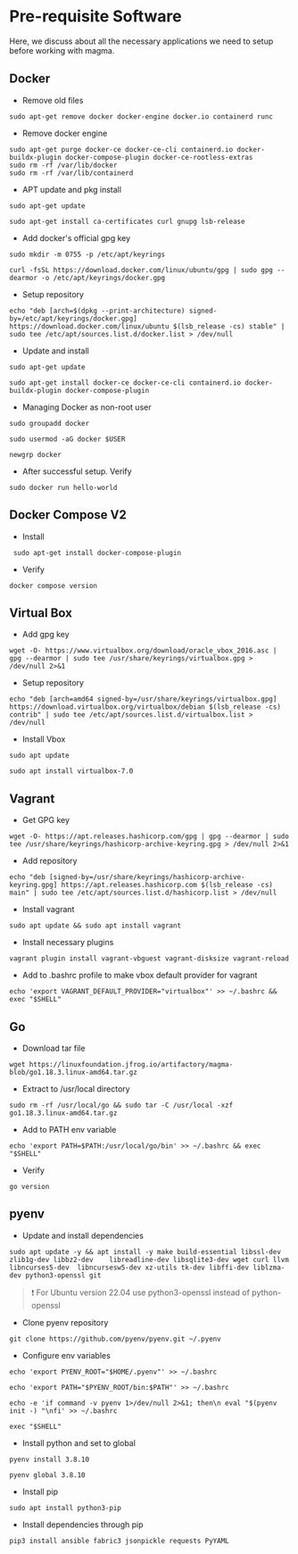 # Pre-requisite Software
Here, we discuss about all the necessary applications we need to setup before working with magma.

## Docker
- Remove old files
```
sudo apt-get remove docker docker-engine docker.io containerd runc
```
- Remove docker engine
```
sudo apt-get purge docker-ce docker-ce-cli containerd.io docker-buildx-plugin docker-compose-plugin docker-ce-rootless-extras
sudo rm -rf /var/lib/docker
sudo rm -rf /var/lib/containerd
```
- APT update and pkg install
```
sudo apt-get update
```
```
sudo apt-get install ca-certificates curl gnupg lsb-release
```
- Add docker's official gpg key
```
sudo mkdir -m 0755 -p /etc/apt/keyrings
```
```
curl -fsSL https://download.docker.com/linux/ubuntu/gpg | sudo gpg --dearmor -o /etc/apt/keyrings/docker.gpg
```
- Setup repository
```
echo "deb [arch=$(dpkg --print-architecture) signed-by=/etc/apt/keyrings/docker.gpg] https://download.docker.com/linux/ubuntu $(lsb_release -cs) stable" | sudo tee /etc/apt/sources.list.d/docker.list > /dev/null
```
 
- Update and install
```
sudo apt-get update
```
```
sudo apt-get install docker-ce docker-ce-cli containerd.io docker-buildx-plugin docker-compose-plugin
```

- Managing Docker as non-root user
```
sudo groupadd docker
```
```
sudo usermod -aG docker $USER
```
```
newgrp docker
```

- After successful setup. Verify
```
sudo docker run hello-world
```

## Docker Compose V2
- Install
```
 sudo apt-get install docker-compose-plugin
```
- Verify
```
docker compose version
```

## Virtual Box

- Add gpg key
```
wget -O- https://www.virtualbox.org/download/oracle_vbox_2016.asc | gpg --dearmor | sudo tee /usr/share/keyrings/virtualbox.gpg > /dev/null 2>&1
```
- Setup repository
```
echo "deb [arch=amd64 signed-by=/usr/share/keyrings/virtualbox.gpg] https://download.virtualbox.org/virtualbox/debian $(lsb_release -cs) contrib" | sudo tee /etc/apt/sources.list.d/virtualbox.list > /dev/null

```

- Install Vbox
```
sudo apt update  
```
```
sudo apt install virtualbox-7.0  
```

## Vagrant

- Get GPG key
```
wget -O- https://apt.releases.hashicorp.com/gpg | gpg --dearmor | sudo tee /usr/share/keyrings/hashicorp-archive-keyring.gpg > /dev/null 2>&1
```
- Add repository
```
echo "deb [signed-by=/usr/share/keyrings/hashicorp-archive-keyring.gpg] https://apt.releases.hashicorp.com $(lsb_release -cs) main" | sudo tee /etc/apt/sources.list.d/hashicorp.list > /dev/null
```
- Install vagrant
```
sudo apt update && sudo apt install vagrant
```
- Install necessary plugins
```
vagrant plugin install vagrant-vbguest vagrant-disksize vagrant-reload
```
- Add to .bashrc profile to make vbox default provider for vagrant
```
echo 'export VAGRANT_DEFAULT_PROVIDER="virtualbox"' >> ~/.bashrc && exec "$SHELL"
```

## Go
- Download tar file
```
wget https://linuxfoundation.jfrog.io/artifactory/magma-blob/go1.18.3.linux-amd64.tar.gz
```
- Extract to /usr/local directory
```
sudo rm -rf /usr/local/go && sudo tar -C /usr/local -xzf go1.18.3.linux-amd64.tar.gz
```
- Add to PATH env variable
```
echo 'export PATH=$PATH:/usr/local/go/bin' >> ~/.bashrc && exec "$SHELL"
```
- Verify
```
go version
```

## pyenv
- Update and install dependencies
```
sudo apt update -y && apt install -y make build-essential libssl-dev zlib1g-dev libbz2-dev    libreadline-dev libsqlite3-dev wget curl llvm libncurses5-dev  libncursesw5-dev xz-utils tk-dev libffi-dev liblzma-dev python3-openssl git
```
> ❗ For Ubuntu version 22.04 use python3-openssl instead of python-openssl
- Clone pyenv repository
```
git clone https://github.com/pyenv/pyenv.git ~/.pyenv
```
- Configure env variables
```
echo 'export PYENV_ROOT="$HOME/.pyenv"' >> ~/.bashrc
```
```
echo 'export PATH="$PYENV_ROOT/bin:$PATH"' >> ~/.bashrc
```
```
echo -e 'if command -v pyenv 1>/dev/null 2>&1; then\n eval "$(pyenv init -) "\nfi' >> ~/.bashrc
```
```
exec "$SHELL"
```
- Install python and set to global
```
pyenv install 3.8.10
```
```
pyenv global 3.8.10
```
- Install pip
```
sudo apt install python3-pip
```
- Install dependencies through pip
```
pip3 install ansible fabric3 jsonpickle requests PyYAML
```
